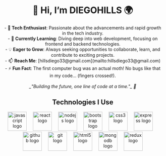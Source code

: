 <h1 align="center">👋 Hi, I’m DIEGOHILLS 🌍</h1>

<p align="center">
  - 🚀 <strong>Tech Enthusiast</strong>: Passionate about the advancements and rapid growth in the tech industry. <br>
  - 🌱 <strong>Currently Learning</strong>: Diving deep into web development, focusing on frontend and backend technologies. <br>
  - 💡 <strong>Eager to Grow</strong>: Always seeking opportunities to collaborate, learn, and contribute to exciting projects. <br>
  - 📫 <strong>Reach Me</strong>: [hillsdiego33@gmail.com](mailto:hillsdiego33@gmail.com) <br>
  - ⚡ <strong>Fun Fact</strong>: The first computer bug was an actual moth! No bugs like that in my code… (fingers crossed!). <br><br>
  <i>_"Building the future, one line of code at a time."_ 🚀</i>
</p>

<h2 align="center">Technologies I Use</h2>

<div align="center">
  <img src="https://cdn.jsdelivr.net/gh/devicons/devicon/icons/javascript/javascript-original.svg" height="60" alt="javascript logo" />
  <img width="12" />
  <img src="https://cdn.jsdelivr.net/gh/devicons/devicon/icons/react/react-original.svg" height="60" alt="react logo" />
  <img width="12" />
  <img src="https://cdn.jsdelivr.net/gh/devicons/devicon/icons/nodejs/nodejs-original.svg" height="60" alt="nodejs logo" />
  <img width="12" />
  <img src="https://cdn.jsdelivr.net/gh/devicons/devicon/icons/bootstrap/bootstrap-original.svg" height="60" alt="bootstrap logo" />
  <img width="12" />
  <img src="https://cdn.jsdelivr.net/gh/devicons/devicon/icons/css3/css3-original.svg" height="60" alt="css3 logo" />
  <img width="12" />
  <img src="https://cdn.jsdelivr.net/gh/devicons/devicon/icons/express/express-original.svg" height="60" alt="express logo" />
  <img width="12" />
  <img src="https://cdn.jsdelivr.net/gh/devicons/devicon/icons/github/github-original.svg" height="60" alt="github logo" />
  <img width="12" />
  <img src="https://cdn.jsdelivr.net/gh/devicons/devicon/icons/git/git-original.svg" height="60" alt="git logo" />
  <img width="12" />
  <img src="https://cdn.jsdelivr.net/gh/devicons/devicon/icons/html5/html5-original.svg" height="60" alt="html5 logo" />
  <img width="12" />
  <img src="https://cdn.jsdelivr.net/gh/devicons/devicon/icons/mongodb/mongodb-original.svg" height="60" alt="mongodb logo" />
  <img width="12" />
  <img src="https://cdn.jsdelivr.net/gh/devicons/devicon/icons/redux/redux-original.svg" height="60" alt="redux logo" />
</div>




<!---
DIEGOHILLS/DIEGOHILLS is a ✨ special ✨ repository because its `README.md` (this file) appears on your GitHub profile.
You can click the Preview link to take a look at your changes.
--->
